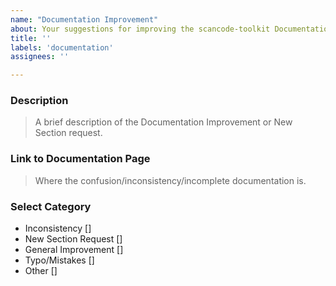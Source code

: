 ```yaml
---
name: "Documentation Improvement"
about: Your suggestions for improving the scancode-toolkit Documentation.
title: ''
labels: 'documentation'
assignees: ''

---
```


<!-- 
Please fill out as much of the below template and delete unnecessary text.
Markdown Styling - https://commonmark.org/help/
-->

### Description

> A brief description of the Documentation Improvement or New Section request.


### Link to Documentation Page

> Where the confusion/inconsistency/incomplete documentation is.

<!--
Link to Specific Scancode-Toolkit Documentation Page from http://scancode-toolkit.readthedocs.io/
-->

### Select Category
<!-- Which of this label correctly describe your Bug Report -->

-  Inconsistency []
-  New Section Request []
-  General Improvement []
-  Typo/Mistakes []
-  Other []

<!-- 
Your help makes ScanCode Toolkit better! We *deeply* appreciate your help in improving ScanCode Toolkit.
-->

